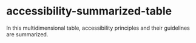 # accessibility-summarized-table
In this multidimensional table, accessibility principles and their guidelines are summarized.
